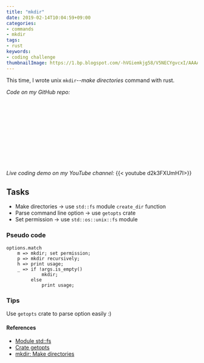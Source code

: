 ```yaml
---
title: "mkdir"
date: 2019-02-14T10:04:59+09:00
categories:
- commands
- mkdir
tags:
- rust
keywords:
- coding challenge
thumbnailImage: https://1.bp.blogspot.com/-hVGiemkjg58/V5NECYgvcxI/AAAAAAAA8gk/aj0H6AbBIV4XOIdF964KDN48oNCsy0qjgCLcB/s800/ha_kenkou_oldman.png
---
```


This time, I wrote unix `mkdir`--*make directories* command with rust.

<!--more-->

<!--toc-->

*Code on my GitHub repo:*
<div class="iframely-embed"><div class="iframely-responsive" style="height: 168px; padding-bottom: 0;"><a href="https://github.com/kHigasa/rustcli/blob/master/mkdir/mkdir/src/main.rs" data-iframely-url="//cdn.iframe.ly/8tLVzR6"></a></div></div><script async src="//cdn.iframe.ly/embed.js" charset="utf-8"></script>

*Live coding demo on my YouTube channel:*
{{< youtube d2k3FXUmH7I>}}

## Tasks

- Make directories -> use `std::fs` module `create_dir` function
- Parse command line option -> use `getopts` crate
- Set permission -> use `std::os::unix::fs` module

### Pseudo code

```
options.match
    m => mkdir; set permission;
    p => mkdir recursively;
    h => print usage;
    _ => if !args.is_empty()
             mkdir;
         else
             print usage;
```

### Tips

Use `getopts` crate to parse option easily :)

#### References

- [Module std::fs](https://doc.rust-lang.org/std/fs/index.html)
- [Crate getopts](https://docs.rs/getopts/)
- [mkdir: Make directories](https://www.gnu.org/software/coreutils/mkdir)

